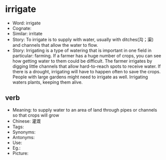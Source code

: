 # irrigate

- Word: irrigate
- Cognate: 
- Similar: irritate
- Story: To irrigate is to supply with water, usually with ditches(沟；渠) and channels that allow the water to flow.
- Story: Irrigating is a type of watering that is important in one field in particular: farming. If a farmer has a huge number of crops, you can see how getting water to them could be difficult. The farmer irrigates by digging little channels that allow hard-to-reach spots to receive water. If there is a drought, irrigating will have to happen often to save the crops. People with large gardens might need to irrigate as well. Irrigating waters plants, keeping them alive.

## verb

- Meaning: to supply water to an area of land through pipes or channels so that crops will grow
- Chinese: 灌溉
- Tags: 
- Synonyms: 
- Antonyms: 
- Use: 
- Eg.: 
- Picture: 

